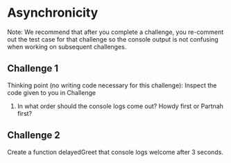 # Asynchronicity
Note: We recommend that after you complete a challenge, you re-comment out the test case for that challenge so the console output is not confusing when working on subsequent challenges.

## Challenge 1
Thinking point (no writing code necessary for this challenge): Inspect the code given to you in Challenge
1. In what order should the console logs come out? Howdy first or Partnah first?

## Challenge 2
Create a function delayedGreet that console logs welcome after 3 seconds.

